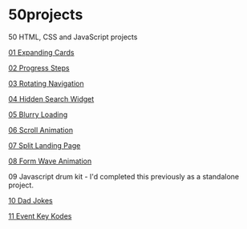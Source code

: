# 50projects

50 HTML, CSS and JavaScript projects

[01 Expanding Cards](https://ethwri.github.io/50projects/01-expanding-cards/index.html)

[02 Progress Steps](https://ethwri.github.io/50projects/02-progress-steps/index.html)

[03 Rotating Navigation](https://ethwri.github.io/50projects/03-rotating-navigation/index.html)

[04 Hidden Search Widget](https://ethwri.github.io/50projects/04-hidden-search-widget/index.html)

[05 Blurry Loading](https://ethwri.github.io/50projects/05-blurry-loading/index.html)

[06 Scroll Animation](https://ethwri.github.io/50projects/06-scroll-animation/index.html)

[07 Split Landing Page](https://ethwri.github.io/50projects/07-split-landing-page/index.html)

[08 Form Wave Animation](https://ethwri.github.io/50projects/08-form-wave-animation/index.html)

09 Javascript drum kit - I'd completed this previously as a standalone project.

[10 Dad Jokes](https://ethwri.github.io/50projects/10-dad-jokes/index.html)

[11 Event Key Kodes](https://ethwri.github.io/50projects/11-event-key-codes/index.html)
